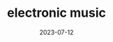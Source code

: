 ---
title: "electronic music"
cc-type: genre
date: 2023-07-12
hashtag: electronic-music
tags:
  - genre
---